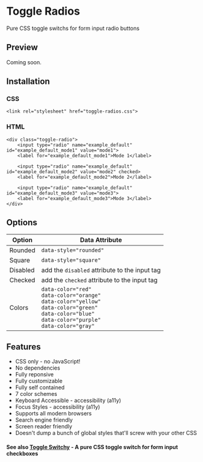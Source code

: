 # Toggle Radios
Pure CSS toggle switchs for form input radio buttons

## Preview
Coming soon.

## Installation

### CSS
```<link rel="stylesheet" href="toggle-radios.css">```

### HTML
```
<div class="toggle-radio">
	<input type="radio" name="example_default" id="example_default_mode1" value="mode1">
	<label for="example_default_mode1">Mode 1</label>

	<input type="radio" name="example_default" id="example_default_mode2" value="mode2" checked>
	<label for="example_default_mode2">Mode 2</label>

	<input type="radio" name="example_default" id="example_default_mode3" value="mode3">
	<label for="example_default_mode3">Mode 3</label>
</div>
```

## Options

| Option | Data Attribute |
| ------ | ------ |
| Rounded | `data-style="rounded"`
| Square | `data-style="square"`
| Disabled | add the `disabled` attribute to the input tag
| Checked | add the `checked` attribute to the input tag
| Colors | `data-color="red"`<br>`data-color="orange"`<br>`data-color="yellow"`<br>`data-color="green"`<br>`data-color="blue"`<br>`data-color="purple"`<br>`data-color="gray"`

## Features
* CSS only - no JavaScript!
* No dependencies
* Fully reponsive
* Fully customizable
* Fully self contained
* 7 color schemes
* Keyboard Accessible - accessibility (a11y)
* Focus Styles - accessibility (a11y)
* Supports all modern browsers
* Search engine friendly
* Screen reader friendly
* Doesn't dump a bunch of global styles that'll screw with your other CSS


#### See also [Toggle Switchy](https://toggleswitchy.com) - A pure CSS toggle switch for form input checkboxes
